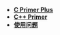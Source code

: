 - [**C Primer Plus**](programme/C_C++/C_primer_plus/readme.md)
- [**C++ Primer**](programme/C_C++/C++_primer/readme.md)
- [**使用问题**](programme/C_C++/problems/problems.md)